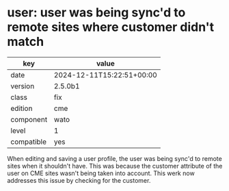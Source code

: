 [//]: # (werk v2)
# user: user was being sync'd to remote sites where customer didn't match

key        | value
---------- | ---
date       | 2024-12-11T15:22:51+00:00
version    | 2.5.0b1
class      | fix
edition    | cme
component  | wato
level      | 1
compatible | yes

When editing and saving a user profile, the user was being sync'd
to remote sites when it shouldn't have. This was because the
customer attribute of the user on CME sites wasn't being taken into
account.  This werk now addresses this issue by checking for the
customer.

